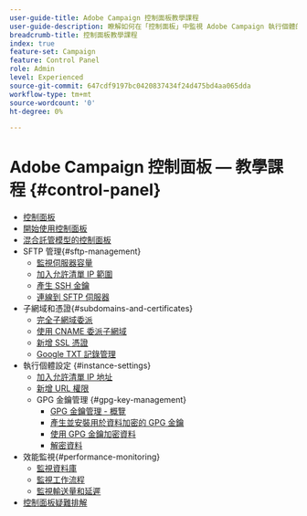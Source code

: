 ```yaml
---
user-guide-title: Adobe Campaign 控制面板教學課程
user-guide-description: 瞭解如何在「控制面板」中監視 Adobe Campaign 執行個體的主要資產以及執行管理任務。
breadcrumb-title: 控制面板教學課程
index: true
feature-set: Campaign
feature: Control Panel
role: Admin
level: Experienced
source-git-commit: 647cdf9197bc0420837434f24d475bd4aa065dda
workflow-type: tm+mt
source-wordcount: '0'
ht-degree: 0%

---
```



# Adobe Campaign 控制面板 — 教學課程 {#control-panel}

+ [控制面板](/help/control-panel-overview.md)
+ [開始使用控制面板](/help/get-started-with-control-panel.md)
+ [混合託管模型的控制面板](/help/control-panel-for-hybrid-hosting-models.md)
+ SFTP 管理{#sftp-management}
   + [監視伺服器容量](/help/sftp-management/monitor-server-capacity.md)
   + [加入允許清單 IP 範圍](/help/sftp-management/allowlist-ip-range.md)
   + [產生 SSH 金鑰](/help/sftp-management/generate-ssh-key.md)
   + [連線到 SFTP 伺服器](/help/sftp-management/connect-to-sftp-server.md)
+ 子網域和憑證{#subdomains-and-certificates}
   + [完全子網域委派](/help/subdomains-and-certificates/subdomain-delegation.md)
   + [使用 CNAME 委派子網域](/help/subdomains-and-certificates/delegate-subdomains-using-cname.md)
   + [新增 SSL 憑證](/help/subdomains-and-certificates/add-ssl-certificates.md)
   + [Google TXT 記錄管理](/help/subdomains-and-certificates/google-txt-record-management.md)
+ 執行個體設定 {#instance-settings}
   + [加入允許清單 IP 地址](/help/instance-settings/allowlist-ip-adresses.md)
   + [新增 URL 權限](/help/instance-settings/add-url-permissions.md)
   + GPG 金鑰管理 {#gpg-key-management}
      + [GPG 金鑰管理 - 概覽](/help/instance-settings/gpg-key-management/gpg-key-management-overview.md)
      + [產生並安裝用於資料加密的 GPG 金鑰](/help/instance-settings/gpg-key-management/generate-and-install-gpg-keys-for-data-encryption.md)
      + [使用 GPG 金鑰加密資料](/help/instance-settings/gpg-key-management/use-a-gpg-key-to-encrypt-data.md)
      + [解密資料](/help/instance-settings/gpg-key-management/decrypt-data.md)
+ 效能監視{#performance-monitoring}
   + [監視資料庫](/help/performance-monitoring/monitor-databases.md)
   + [監視工作流程](/help/performance-monitoring/monitor-workflows.md)
   + [監視輸送量和延遲](/help/performance-monitoring/monitor-throughputs-and-latency.md)
+ [控制面板疑難排解](/help/trouble-shooting.md)
